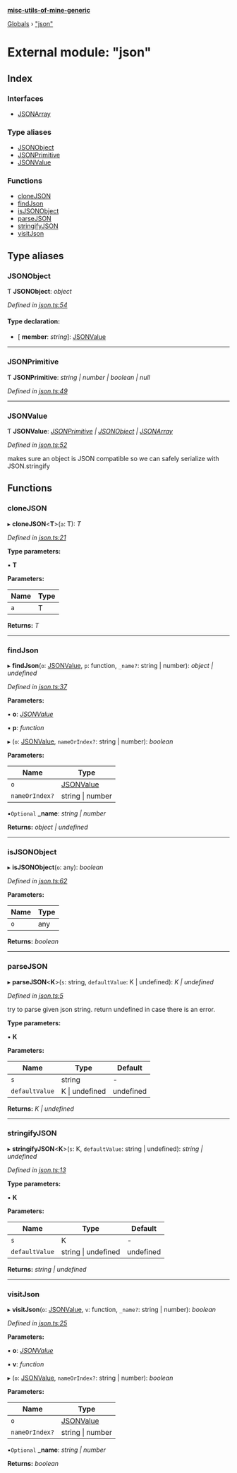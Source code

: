 **[misc-utils-of-mine-generic](../README.md)**

[Globals](../globals.md) › ["json"](_json_.md)

# External module: "json"

## Index

### Interfaces

* [JSONArray](../interfaces/_json_.jsonarray.md)

### Type aliases

* [JSONObject](_json_.md#jsonobject)
* [JSONPrimitive](_json_.md#jsonprimitive)
* [JSONValue](_json_.md#jsonvalue)

### Functions

* [cloneJSON](_json_.md#clonejson)
* [findJson](_json_.md#findjson)
* [isJSONObject](_json_.md#isjsonobject)
* [parseJSON](_json_.md#parsejson)
* [stringifyJSON](_json_.md#stringifyjson)
* [visitJson](_json_.md#visitjson)

## Type aliases

###  JSONObject

Ƭ **JSONObject**: *object*

*Defined in [json.ts:54](https://github.com/cancerberoSgx/misc-utils-of-mine/blob/90dd7ac/misc-utils-of-mine-generic/src/json.ts#L54)*

#### Type declaration:

* \[ **member**: *string*\]: [JSONValue](_json_.md#jsonvalue)

___

###  JSONPrimitive

Ƭ **JSONPrimitive**: *string | number | boolean | null*

*Defined in [json.ts:49](https://github.com/cancerberoSgx/misc-utils-of-mine/blob/90dd7ac/misc-utils-of-mine-generic/src/json.ts#L49)*

___

###  JSONValue

Ƭ **JSONValue**: *[JSONPrimitive](_json_.md#jsonprimitive) | [JSONObject](_json_.md#jsonobject) | [JSONArray](../interfaces/_json_.jsonarray.md)*

*Defined in [json.ts:52](https://github.com/cancerberoSgx/misc-utils-of-mine/blob/90dd7ac/misc-utils-of-mine-generic/src/json.ts#L52)*

makes sure an object is JSON compatible so we can safely serialize with JSON.stringify

## Functions

###  cloneJSON

▸ **cloneJSON**<**T**>(`a`: T): *T*

*Defined in [json.ts:21](https://github.com/cancerberoSgx/misc-utils-of-mine/blob/90dd7ac/misc-utils-of-mine-generic/src/json.ts#L21)*

**Type parameters:**

▪ **T**

**Parameters:**

Name | Type |
------ | ------ |
`a` | T |

**Returns:** *T*

___

###  findJson

▸ **findJson**(`o`: [JSONValue](_json_.md#jsonvalue), `p`: function, `_name?`: string | number): *object | undefined*

*Defined in [json.ts:37](https://github.com/cancerberoSgx/misc-utils-of-mine/blob/90dd7ac/misc-utils-of-mine-generic/src/json.ts#L37)*

**Parameters:**

▪ **o**: *[JSONValue](_json_.md#jsonvalue)*

▪ **p**: *function*

▸ (`o`: [JSONValue](_json_.md#jsonvalue), `nameOrIndex?`: string | number): *boolean*

**Parameters:**

Name | Type |
------ | ------ |
`o` | [JSONValue](_json_.md#jsonvalue) |
`nameOrIndex?` | string \| number |

▪`Optional`  **_name**: *string | number*

**Returns:** *object | undefined*

___

###  isJSONObject

▸ **isJSONObject**(`o`: any): *boolean*

*Defined in [json.ts:62](https://github.com/cancerberoSgx/misc-utils-of-mine/blob/90dd7ac/misc-utils-of-mine-generic/src/json.ts#L62)*

**Parameters:**

Name | Type |
------ | ------ |
`o` | any |

**Returns:** *boolean*

___

###  parseJSON

▸ **parseJSON**<**K**>(`s`: string, `defaultValue`: K | undefined): *K | undefined*

*Defined in [json.ts:5](https://github.com/cancerberoSgx/misc-utils-of-mine/blob/90dd7ac/misc-utils-of-mine-generic/src/json.ts#L5)*

try to parse given json string. return undefined in case there is an error.

**Type parameters:**

▪ **K**

**Parameters:**

Name | Type | Default |
------ | ------ | ------ |
`s` | string | - |
`defaultValue` | K \| undefined |  undefined |

**Returns:** *K | undefined*

___

###  stringifyJSON

▸ **stringifyJSON**<**K**>(`s`: K, `defaultValue`: string | undefined): *string | undefined*

*Defined in [json.ts:13](https://github.com/cancerberoSgx/misc-utils-of-mine/blob/90dd7ac/misc-utils-of-mine-generic/src/json.ts#L13)*

**Type parameters:**

▪ **K**

**Parameters:**

Name | Type | Default |
------ | ------ | ------ |
`s` | K | - |
`defaultValue` | string \| undefined |  undefined |

**Returns:** *string | undefined*

___

###  visitJson

▸ **visitJson**(`o`: [JSONValue](_json_.md#jsonvalue), `v`: function, `_name?`: string | number): *boolean*

*Defined in [json.ts:25](https://github.com/cancerberoSgx/misc-utils-of-mine/blob/90dd7ac/misc-utils-of-mine-generic/src/json.ts#L25)*

**Parameters:**

▪ **o**: *[JSONValue](_json_.md#jsonvalue)*

▪ **v**: *function*

▸ (`o`: [JSONValue](_json_.md#jsonvalue), `nameOrIndex?`: string | number): *boolean*

**Parameters:**

Name | Type |
------ | ------ |
`o` | [JSONValue](_json_.md#jsonvalue) |
`nameOrIndex?` | string \| number |

▪`Optional`  **_name**: *string | number*

**Returns:** *boolean*